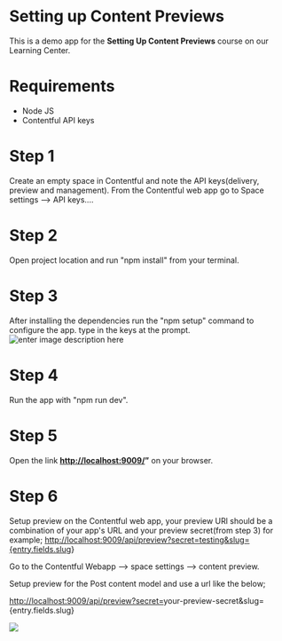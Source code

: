 # Setting up Content Previews

This is a demo app for the **Setting Up Content Previews** course on our Learning Center.

# Requirements

 - Node JS
 - Contentful API keys



# Step 1

Create an empty space in Contentful and note the API keys(delivery, preview and management).
From the Contentful web app go to  Space settings --> API keys....


# Step 2
Open project location and run "npm install" from your terminal.

# Step 3
After installing the dependencies run the "npm setup" command to configure the app.
type in the keys at the prompt. 
![enter image description here](https://lh3.googleusercontent.com/keep-bbsk/AGk0z-MLyXB-1klQHrwyad3K7M3-VoyqLBkYbo6FtSs-1D-13DoZmZ2oaFcou9Z5bPfjUhN2S2Aja2nUlX03Ycmeb9nNUpO6AmZIHvQ7srE=s587)


# Step 4
Run the app with "npm run dev".

# Step 5
Open the link **[http://localhost:9009/](http://localhost:9009/)”** on your browser.

# Step 6
Setup preview on the Contentful web app, your preview URl should be a combination of your app's URL and your preview secret(from step 3) for example; [http://localhost:9009/api/preview?secret=testing&slug={entry.fields.slug](http://localhost:9009/api/preview?secret=testing&slug=%7Bentry.fields.slug)}

Go to the Contentful Webapp --> space settings --> content preview.

Setup preview for the Post content model and use a url like the below;

[http://localhost:9009/api/preview?secret=](http://localhost:9009/api/preview?secret=your)your-preview-secret&slug={entry.fields.slug}

**![](https://lh5.googleusercontent.com/pteeUdPY97uJGVZvIPbvWGnC48YZvb0CfE3g0EI4mAsQ4_trTLuqpQWA86yLGnDym9wnp526UT77fFu6w-SfJYA2SHto_umHh53M00BDI2eMk_j4c9NMc8hWjY2eJjxQfnYHJHRY=s0)**



